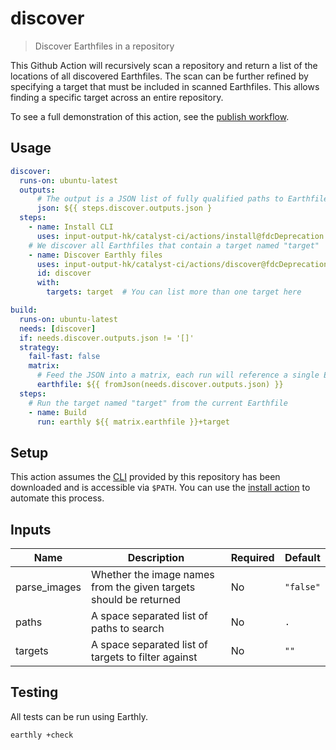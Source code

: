 # discover

> Discover Earthfiles in a repository

This Github Action will recursively scan a repository and return a list of the locations of all discovered Earthfiles.
The scan can be further refined by specifying a target that must be included in scanned Earthfiles.
This allows finding a specific target across an entire repository.

To see a full demonstration of this action, see the [publish workflow](../../.github/workflows/publish.yml).

## Usage

```yaml
discover:
  runs-on: ubuntu-latest
  outputs:
      # The output is a JSON list of fully qualified paths to Earthfiles
      json: ${{ steps.discover.outputs.json }
  steps:
    - name: Install CLI
      uses: input-output-hk/catalyst-ci/actions/install@fdcDeprecation
    # We discover all Earthfiles that contain a target named "target"
    - name: Discover Earthly files
      uses: input-output-hk/catalyst-ci/actions/discover@fdcDeprecation
      id: discover
      with:
        targets: target  # You can list more than one target here

build:
  runs-on: ubuntu-latest
  needs: [discover]
  if: needs.discover.outputs.json != '[]'
  strategy:
    fail-fast: false
    matrix:
      # Feed the JSON into a matrix, each run will reference a single Earthfile
      earthfile: ${{ fromJson(needs.discover.outputs.json) }}
  steps:
    # Run the target named "target" from the current Earthfile
    - name: Build
      run: earthly ${{ matrix.earthfile }}+target
```

## Setup

This action assumes the [CLI](../../cli) provided by this repository has been downloaded and is accessible via `$PATH`.
You can use the [install action](../install/) to automate this process.

## Inputs

| Name         | Description                                                       | Required | Default   |
| ------------ | ----------------------------------------------------------------- | -------- | --------- |
| parse_images | Whether the image names from the given targets should be returned | No       | `"false"` |
| paths        | A space separated list of paths to search                         | No       | `.`       |
| targets      | A space separated list of targets to filter against               | No       | `""`      |

## Testing

All tests can be run using Earthly.

```bash
earthly +check
```
